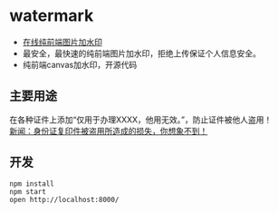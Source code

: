 # watermark
- [在线纯前端图片加水印](http://watermark.dxcweb.com/)
- 最安全，最快速的纯前端图片加水印，拒绝上传保证个人信息安全。
- 纯前端canvas加水印，开源代码

## 主要用途
在各种证件上添加“仅用于办理XXXX，他用无效。”，防止证件被他人盗用！<br/>
[新闻：身份证复印件被盗用所造成的损失，你想象不到！](https://www.weixin765.com/doc/reeodiqf.html)


## 开发

```
npm install
npm start
open http://localhost:8000/
```



